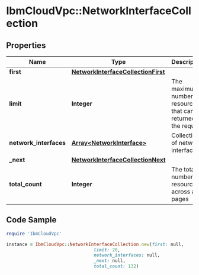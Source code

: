 # IbmCloudVpc::NetworkInterfaceCollection

## Properties

Name | Type | Description | Notes
------------ | ------------- | ------------- | -------------
**first** | [**NetworkInterfaceCollectionFirst**](NetworkInterfaceCollectionFirst.md) |  | 
**limit** | **Integer** | The maximum number of resources that can be returned by the request | 
**network_interfaces** | [**Array&lt;NetworkInterface&gt;**](NetworkInterface.md) | Collection of network interfaces | 
**_next** | [**NetworkInterfaceCollectionNext**](NetworkInterfaceCollectionNext.md) |  | [optional] 
**total_count** | **Integer** | The total number of resources across all pages | 

## Code Sample

```ruby
require 'IbmCloudVpc'

instance = IbmCloudVpc::NetworkInterfaceCollection.new(first: null,
                                 limit: 20,
                                 network_interfaces: null,
                                 _next: null,
                                 total_count: 132)
```


